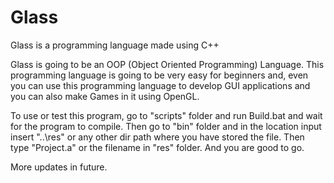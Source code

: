# Glass
Glass is a programming language made using C++

Glass is going to be an OOP (Object Oriented Programming) Language.
This programming language is going to be very easy for beginners and,
even you can use this programming language to develop GUI applications
and you can also make Games in it using OpenGL.

To use or test this program, go to "scripts" folder and run Build.bat and wait for the program to compile. Then go to "bin" folder and in the location input insert "..\res" or any other dir path where you have stored the file. Then type "Project.a" or the filename in "res" folder. And you are good to go.

More updates in future.
